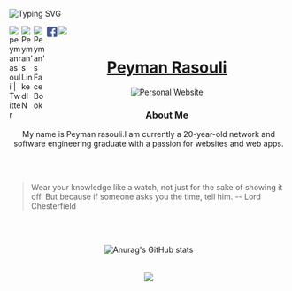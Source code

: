 ![Typing SVG](https://readme-typing-svg.demolab.com?font=Fira+Code&weight=1000&size=50&duration=4000&pause=250&color=2C906D&center=true&vCenter=true&multiline=true&repeat=true&width=1000&height=75&lines=Welcome+to+my+Github!)

<a href="https://twitter.com/peymanrasoulii">
  <img align="left" alt="peymanrasouli | Twitter" width="22px" src="https://raw.githubusercontent.com/peterthehan/peterthehan/master/assets/twitter.svg" />
</a>
<a href="https://www.linkedin.com/in/peyman-rasouli-89a0431a7//">
  <img align="left" alt="Peyman's LinkedIN" width="22px" src="https://raw.githubusercontent.com/peterthehan/peterthehan/master/assets/linkedin.svg" />
<a href="https://www.facebook.com/peyman.rasouli.104/">
  <img align="left" alt="Peyman's FaceBook" width="22px" src="@/assests/fb.png" />
</a>
<a href="https://www.instagram.com/peymanrasouliX">
  <img align="left" alt="Peyman's Instagram" width="22px" src="https://raw.githubusercontent.com/alixahedi/alixahedi/main/assests/img/social/fb.png" />
</a>


![](https://visitor-badge.glitch.me/badge?page_id=peymanrasoulix.peymanrasoulix)

#
<h1 align="center"><a href="https://github.com/peymanrasoulix">Peyman Rasouli</a></h1>

<div align="center" >
<!-- START:VISITOR COUNTER -->
<div width="100%" align="right">

</div>
<!-- END:VISITOR COUNTER -->

<!-- START: SOCIAL LINKS  -->

 [![Personal Website](https://img.shields.io/badge/🪐Personal%20Website-Coming%20Soon%20%E2%86%92-gray.svg?colorA=655BE1&colorB=4F44D6&style=for-the-badge)]((https://choron.ir/))
</div>
<!-- END: SOCIAL LINKS  -->



<!-- START: ABOUT ME  -->
<div align="center">
<p width="500px" style="width:500px">
<h3>About Me</h3>
My name is Peyman rasouli.I am currently a 20-year-old network and software engineering graduate with a passion for websites and web apps.
</p>
</div>
<!-- END: ABOUT ME  -->



<br/>
<br/>


> Wear your knowledge like a watch, not just for the sake of showing it off. But because if someone asks you the time, tell him.
> -- Lord Chesterfield


</br>
</br>
<div align="center">
<!-- START: GITHUB STATUS -->

![Anurag's GitHub stats](https://github-readme-stats.vercel.app/api?username=peymanrasoulix&show_icons=true&theme=chartreuse-dark)
  
<!-- END: GITHUB STATUS -->
   
  </br>
  


<a href="https://github.com/peymanrasoulix">
  <img align="center" src="https://github-readme-stats.vercel.app/api/top-langs/?username=alixahedi&layout=compact&bg_color=F5F5F5&border_color=FFFFFF&title_color=666666&border_radius=10&card_width=1000"/>
</a>
